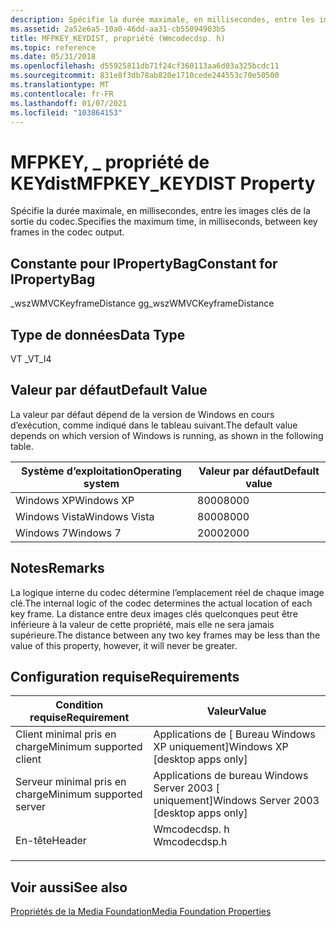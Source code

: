 ```yaml
---
description: Spécifie la durée maximale, en millisecondes, entre les images clés de la sortie du codec.
ms.assetid: 2a52e6a5-10a0-46dd-aa31-cb55094903b5
title: MFPKEY_KEYDIST, propriété (Wmcodecdsp. h)
ms.topic: reference
ms.date: 05/31/2018
ms.openlocfilehash: d55925811db71f24cf360113aa6d03a325bcdc11
ms.sourcegitcommit: 831e8f3db78ab820e1710cede244553c70e50500
ms.translationtype: MT
ms.contentlocale: fr-FR
ms.lasthandoff: 01/07/2021
ms.locfileid: "103864153"
---
```

# <a name="mfpkey_keydist-property"></a><span data-ttu-id="1df34-103">MFPKEY, \_ propriété de KEYdist</span><span class="sxs-lookup"><span data-stu-id="1df34-103">MFPKEY\_KEYDIST Property</span></span>

<span data-ttu-id="1df34-104">Spécifie la durée maximale, en millisecondes, entre les images clés de la sortie du codec.</span><span class="sxs-lookup"><span data-stu-id="1df34-104">Specifies the maximum time, in milliseconds, between key frames in the codec output.</span></span>

## <a name="constant-for-ipropertybag"></a><span data-ttu-id="1df34-105">Constante pour IPropertyBag</span><span class="sxs-lookup"><span data-stu-id="1df34-105">Constant for IPropertyBag</span></span>

<span data-ttu-id="1df34-106">\_wszWMVCKeyframeDistance g</span><span class="sxs-lookup"><span data-stu-id="1df34-106">g\_wszWMVCKeyframeDistance</span></span>

## <a name="data-type"></a><span data-ttu-id="1df34-107">Type de données</span><span class="sxs-lookup"><span data-stu-id="1df34-107">Data Type</span></span>

<span data-ttu-id="1df34-108">VT \_</span><span class="sxs-lookup"><span data-stu-id="1df34-108">VT\_I4</span></span>

## <a name="default-value"></a><span data-ttu-id="1df34-109">Valeur par défaut</span><span class="sxs-lookup"><span data-stu-id="1df34-109">Default Value</span></span>

<span data-ttu-id="1df34-110">La valeur par défaut dépend de la version de Windows en cours d’exécution, comme indiqué dans le tableau suivant.</span><span class="sxs-lookup"><span data-stu-id="1df34-110">The default value depends on which version of Windows is running, as shown in the following table.</span></span>



| <span data-ttu-id="1df34-111">Système d’exploitation</span><span class="sxs-lookup"><span data-stu-id="1df34-111">Operating system</span></span> | <span data-ttu-id="1df34-112">Valeur par défaut</span><span class="sxs-lookup"><span data-stu-id="1df34-112">Default value</span></span> |
|------------------|---------------|
| <span data-ttu-id="1df34-113">Windows XP</span><span class="sxs-lookup"><span data-stu-id="1df34-113">Windows XP</span></span>       | <span data-ttu-id="1df34-114">8000</span><span class="sxs-lookup"><span data-stu-id="1df34-114">8000</span></span>          |
| <span data-ttu-id="1df34-115">Windows Vista</span><span class="sxs-lookup"><span data-stu-id="1df34-115">Windows Vista</span></span>    | <span data-ttu-id="1df34-116">8000</span><span class="sxs-lookup"><span data-stu-id="1df34-116">8000</span></span>          |
| <span data-ttu-id="1df34-117">Windows 7</span><span class="sxs-lookup"><span data-stu-id="1df34-117">Windows 7</span></span>        | <span data-ttu-id="1df34-118">2000</span><span class="sxs-lookup"><span data-stu-id="1df34-118">2000</span></span>          |



 

## <a name="remarks"></a><span data-ttu-id="1df34-119">Notes</span><span class="sxs-lookup"><span data-stu-id="1df34-119">Remarks</span></span>

<span data-ttu-id="1df34-120">La logique interne du codec détermine l’emplacement réel de chaque image clé.</span><span class="sxs-lookup"><span data-stu-id="1df34-120">The internal logic of the codec determines the actual location of each key frame.</span></span> <span data-ttu-id="1df34-121">La distance entre deux images clés quelconques peut être inférieure à la valeur de cette propriété, mais elle ne sera jamais supérieure.</span><span class="sxs-lookup"><span data-stu-id="1df34-121">The distance between any two key frames may be less than the value of this property, however, it will never be greater.</span></span>

## <a name="requirements"></a><span data-ttu-id="1df34-122">Configuration requise</span><span class="sxs-lookup"><span data-stu-id="1df34-122">Requirements</span></span>



| <span data-ttu-id="1df34-123">Condition requise</span><span class="sxs-lookup"><span data-stu-id="1df34-123">Requirement</span></span> | <span data-ttu-id="1df34-124">Valeur</span><span class="sxs-lookup"><span data-stu-id="1df34-124">Value</span></span> |
|-------------------------------------|-----------------------------------------------------------------------------------------|
| <span data-ttu-id="1df34-125">Client minimal pris en charge</span><span class="sxs-lookup"><span data-stu-id="1df34-125">Minimum supported client</span></span><br/> | <span data-ttu-id="1df34-126">Applications de \[ Bureau Windows XP uniquement\]</span><span class="sxs-lookup"><span data-stu-id="1df34-126">Windows XP \[desktop apps only\]</span></span><br/>                                             |
| <span data-ttu-id="1df34-127">Serveur minimal pris en charge</span><span class="sxs-lookup"><span data-stu-id="1df34-127">Minimum supported server</span></span><br/> | <span data-ttu-id="1df34-128">Applications de bureau Windows Server 2003 \[ uniquement\]</span><span class="sxs-lookup"><span data-stu-id="1df34-128">Windows Server 2003 \[desktop apps only\]</span></span><br/>                                    |
| <span data-ttu-id="1df34-129">En-tête</span><span class="sxs-lookup"><span data-stu-id="1df34-129">Header</span></span><br/>                   | <dl> <span data-ttu-id="1df34-130"><dt>Wmcodecdsp. h</dt></span><span class="sxs-lookup"><span data-stu-id="1df34-130"><dt>Wmcodecdsp.h</dt></span></span> </dl> |



## <a name="see-also"></a><span data-ttu-id="1df34-131">Voir aussi</span><span class="sxs-lookup"><span data-stu-id="1df34-131">See also</span></span>

<dl> <dt>

[<span data-ttu-id="1df34-132">Propriétés de la Media Foundation</span><span class="sxs-lookup"><span data-stu-id="1df34-132">Media Foundation Properties</span></span>](media-foundation-properties.md)
</dt> </dl>

 

 




